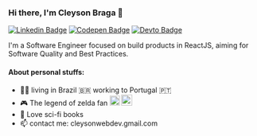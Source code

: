 ### Hi there, I'm Cleyson Braga :wave:
[![Linkedin Badge](https://img.shields.io/badge/LinkedIn-0077B5?style=for-the-badge&logo=linkedin&logoColor=white)](https://www.linkedin.com/in/cleyson-dev/) [![Codepen Badge](	https://img.shields.io/badge/Codepen-000000?style=for-the-badge&logo=codepen&logoColor=white)](https://codepen.io/Cleyson)  [![Devto Badge](https://img.shields.io/badge/dev.to-0A0A0A?style=for-the-badge&logo=dev-dot-to&logoColor=white)](https://codepen.io/Cleyson)



I'm a Software Engineer focused on build products in ReactJS, aiming for Software Quality and Best Practices.

#### About personal stuffs:

- :technologist: living in Brazil :brazil: working to Portugal :portugal:
- :video_game: The legend of zelda fan <img src="https://static.wikia.nocookie.net/zelda_gamepedia_en/images/c/cf/CoH_Link_Sprite.gif/revision/latest/scale-to-width-down/250?cb=20190426132228" width="20"/> <img src="https://files.spieletipps.de/7f/c9/a3/7fc9a3_582ca2a11f453_cmUgMzggMzgDNzlfMjIxNQ==.gif" width="22"/>
- :open_book: Love sci-fi books
- :mailbox: contact me: cleysonwebdev.gmail.com
